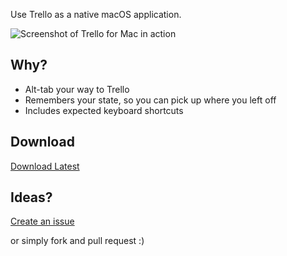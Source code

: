 Use Trello as a native macOS application.

![Screenshot of Trello for Mac in action](https://trelloformac.nathanbirrell.me/screenshot.png)

## Why?

* Alt-tab your way to Trello
* Remembers your state, so you can pick up where you left off
* Includes expected keyboard shortcuts

## Download

[Download Latest](https://github.com/nathanbirrell/trello-macos/releases/latest)

## Ideas?

[Create an issue](https://github.com/nathanbirrell/trello-macos/issues)

or simply fork and pull request :)
